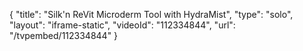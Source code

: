 {
    "title": "Silk'n ReVit Microderm Tool with HydraMist",
    "type": "solo",
    "layout": "iframe-static",
    "videoId": "112334844",
    "url": "\/tvpembed\/112334844"
}
